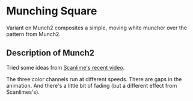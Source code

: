 # Munching Square

Variant on Munch2 composites a simple, moving white muncher over the
pattern from Munch2.

## Description of Munch2

Tried some ideas from [Scanlime's recent
video](https://www.youtube.com/watch?v=QxtYy0Wb1S0).

The three color channels run at different speeds.  There
are gaps in the animation.  And there's a little bit of
fading (but a different effect from Scanlimes's).
